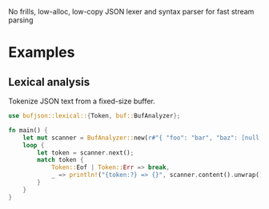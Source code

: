 
No frills, low-alloc, low-copy JSON lexer and syntax parser for fast stream parsing

# Examples

## Lexical analysis

Tokenize JSON text from a fixed-size buffer.

```rust
use bufjson::lexical::{Token, buf::BufAnalyzer};

fn main() {
    let mut scanner = BufAnalyzer::new(r#"{ "foo": "bar", "baz": [null, 123] }"#.as_bytes());
    loop {
        let token = scanner.next();
        match token {
            Token::Eof | Token::Err => break,
            _ => println!("{token:?} => {}", scanner.content().unwrap()),
        }
    }
}
```
